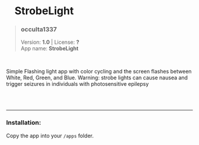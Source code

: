 <!---
This file is generated from the "details.yml" file. (Any changes here will be overwritten)
--->
# <img src="../../images/default_icon.png" width="16"> StrobeLight
> ###  **occulta1337**  
> Version: **1.0** | License: **?**  
> App name: **StrobeLight**
<br/>

Simple Flashing light app with color cycling and the screen flashes between White, Red, Green, and Blue.
Warning: strobe lights can cause nausea and trigger seizures in individuals with photosensitive epilepsy


<br/><br/>

-----
### Installation:
Copy the app into your `/apps` folder.


